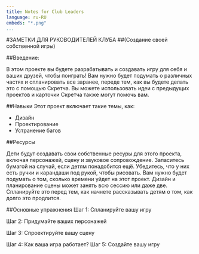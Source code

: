 ---title: Notes for Club Leaders language: ru-RUembeds: "*.png"...#ЗАМЕТКИ ДЛЯ РУКОВОДИТЕЛЕЙ КЛУБА##(Создание своей собственной игры)##Введение:В этом проекте вы будете разрабатывать и создавать игру для себя и ваших друзей, чтобы поиграть! Вам нужно будет подумать о различных частях и спланировать все заранее, переде тем, как вы будете делать это с помощью Скретча. Вы можете использовать идеи с предыдущих проектов и карточки Скретча также могут помочь вам.##НавыкиЭтот проект включает такие темы, как: * Дизайн* Проектирование* Устранение багов##РесурсыДети будут создавать свои собственные ресуры для этого проекта, включая персонажей, сцену и звуковое сопровождение.  Запаситесь бумагой на случай, если детям понадобится ещё.  Убедитесь, что у них есть ручки и карандаши под рукой, чтобы рисовать. Вам нужно будет подумать о том, сколько времени уйдет на этот проект. Дизайн и планирование сцены может занять всю сессию или даже две. Спланируйте это перед тем, как начнете рассказывать детям о том, как долго это продлится.##Основные упражненияШаг 1: Спланируйте вашу игруШаг 2: Придумайте ваших персонажейШаг 3: Спроектируйте вашу сценуШаг 4: Как ваша игра работает?Шаг 5: Создайте вашу игру